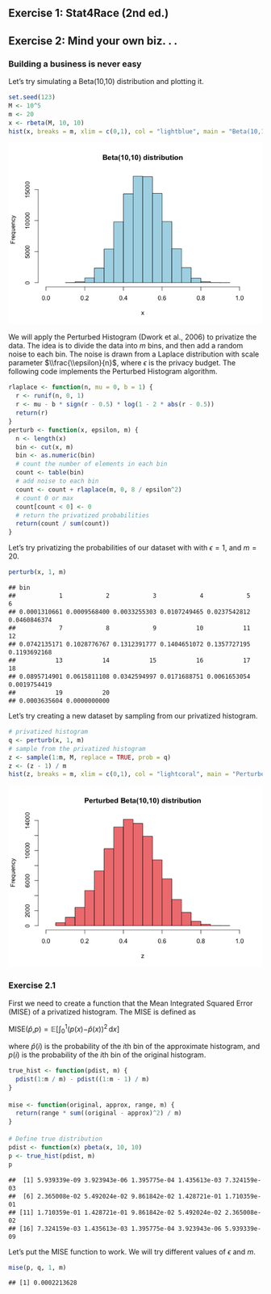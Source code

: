## Exercise 1: Stat4Race (2nd ed.)

## Exercise 2: Mind your own biz. . .

### Building a business is never easy

Let’s try simulating a Beta(10,10) distribution and plotting it.

``` r
set.seed(123)
M <- 10^5
m <- 20
x <- rbeta(M, 10, 10)
hist(x, breaks = m, xlim = c(0,1), col = "lightblue", main = "Beta(10,10) distribution")
```

![](main_files/figure-markdown_github/unnamed-chunk-1-1.png)

We will apply the Perturbed Histogram (Dwork et al., 2006) to privatize
the data. The idea is to divide the data into *m* bins, and then add a
random noise to each bin. The noise is drawn from a Laplace distribution
with scale parameter $\\frac{\\epsilon}{n}$, where *ϵ* is the privacy
budget. The following code implements the Perturbed Histogram algorithm.

``` r
rlaplace <- function(n, mu = 0, b = 1) {
  r <- runif(n, 0, 1)
  r <- mu - b * sign(r - 0.5) * log(1 - 2 * abs(r - 0.5))
  return(r)
}
perturb <- function(x, epsilon, m) {
  n <- length(x)
  bin <- cut(x, m)
  bin <- as.numeric(bin)
  # count the number of elements in each bin
  count <- table(bin)
  # add noise to each bin
  count <- count + rlaplace(m, 0, 8 / epsilon^2)
  # count 0 or max
  count[count < 0] <- 0
  # return the privatized probabilities
  return(count / sum(count))
}
```

Let’s try privatizing the probabilities of our dataset with with
*ϵ* = 1, and *m* = 20.

``` r
perturb(x, 1, m)
```

    ## bin
    ##            1            2            3            4            5            6 
    ## 0.0001310661 0.0009568400 0.0033255303 0.0107249465 0.0237542812 0.0460846374 
    ##            7            8            9           10           11           12 
    ## 0.0742135171 0.1028776767 0.1312391777 0.1404651072 0.1357727195 0.1193692168 
    ##           13           14           15           16           17           18 
    ## 0.0895714901 0.0615811108 0.0342594997 0.0171688751 0.0061653054 0.0019754419 
    ##           19           20 
    ## 0.0003635604 0.0000000000

Let’s try creating a new dataset by sampling from our privatized
histogram.

``` r
# privatized histogram
q <- perturb(x, 1, m) 
# sample from the privatized histogram
z <- sample(1:m, M, replace = TRUE, prob = q) 
z <- (z - 1) / m
hist(z, breaks = m, xlim = c(0,1), col = "lightcoral", main = "Perturbed Beta(10,10) distribution")
```

![](main_files/figure-markdown_github/unnamed-chunk-4-1.png)

### Exercise 2.1

First we need to create a function that the Mean Integrated Squared
Error (MISE) of a privatized histogram. The MISE is defined as

MISE(*p̂*,*p*) = 𝔼\[∫<sub>0</sub><sup>1</sup>(*p*(*x*)−*p̂*(*x*))<sup>2</sup> d*x*\]

where *p̂*(*i*) is the probability of the *i*th bin of the approximate
histogram, and *p*(*i*) is the probability of the *i*th bin of the
original histogram.

``` r
true_hist <- function(pdist, m) {
  pdist(1:m / m) - pdist((1:m - 1) / m)
}

mise <- function(original, approx, range, m) {
  return(range * sum((original - approx)^2) / m)
}

# Define true distribution
pdist <- function(x) pbeta(x, 10, 10)
p <- true_hist(pdist, m)
p
```

    ##  [1] 5.939339e-09 3.923943e-06 1.395775e-04 1.435613e-03 7.324159e-03
    ##  [6] 2.365008e-02 5.492024e-02 9.861842e-02 1.428721e-01 1.710359e-01
    ## [11] 1.710359e-01 1.428721e-01 9.861842e-02 5.492024e-02 2.365008e-02
    ## [16] 7.324159e-03 1.435613e-03 1.395775e-04 3.923943e-06 5.939339e-09

Let’s put the MISE function to work. We will try different values of *ϵ*
and *m*.

``` r
mise(p, q, 1, m)
```

    ## [1] 0.0002213628
